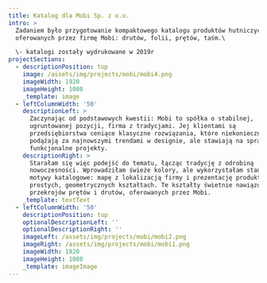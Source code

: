 ```yaml
---
title: Katalog dla Mobi Sp. z o.o.
intro: >
  Zadaniem było przygotowanie kompaktowego katalogu produktów hutniczych
  oferowanych przez firmę Mobi: drutów, folii, prętów, taśm.\

  \- katalogi zostały wydrukowane w 2019r
projectSections:
  - descriptionPosition: top
    image: /assets/img/projects/mobi/mobi4.png
    imageWidth: 1920
    imageHeight: 1080
    _template: image
  - leftColumnWidth: '50'
    descriptionLeft: >
      Zaczynając od podstawowych kwestii: Mobi to spółka o stabilnej,
      ugruntowanej pozycji, firma z tradycjami. Jej klientami są
      przedsiębiorstwa ceniące klasyczne rozwiązania, które niekoniecznie
      podążają za najnowszymi trendami w designie, ale stawiają na sprawdzone i
      funkcjonalne projekty.
    descriptionRight: >
      Starałam się więc podejść do tematu, łącząc tradycję z odrobiną
      nowoczesności. Wprowadziłam świeże kolory, ale wykorzystałam standardowe
      motywy katalogowe: mapę z lokalizacją firmy i prezentację produktów w
      prostych, geometrycznych kształtach. Te kształty świetnie nawiązują też do
      przekrojów prętów i drutów, oferowanych przez Mobi.
    _template: textText
  - leftColumnWidth: '50'
    descriptionPosition: top
    optionalDescriptionLeft: ''
    optionalDescriptionRight: ''
    imageLeft: /assets/img/projects/mobi/mobi2.png
    imageRight: /assets/img/projects/mobi/mobi1.png
    imageWidth: 1920
    imageHeight: 1080
    _template: imageImage
---
```


